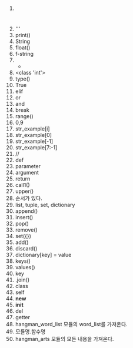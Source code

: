 1. #
2. '''
3. print()
4. String
5. float()
6. f-string
7. + 
8. <class 'int'>
9. type()
10. True
11. elif
12. or
13. and
14. break
15. range()
16. 0,9
17. str_example[i]
18. str_example[0]
19. str_example[-1]
20. str_example[7:-1]
21. //
22. def
23. parameter
24. argument
25. return
26. call1()
27. upper()
28. 순서가 있다.
29. list, tuple, set, dictionary
30. append()
31. insert()
32. pop()
33. remove()
34. set({})
35. add()
36. discard()
37. dictionary[key] = value
38. keys()
39. values()
40. key
41. .join()
42. class
43. self
44. __new__
45. __init__
46. del
47. getter
48. hangman_word_list 모듈의 word_list를 가져온다.
49. 모듈명.함수명
50. hangman_arts 모듈의 모든 내용을 가져온다.